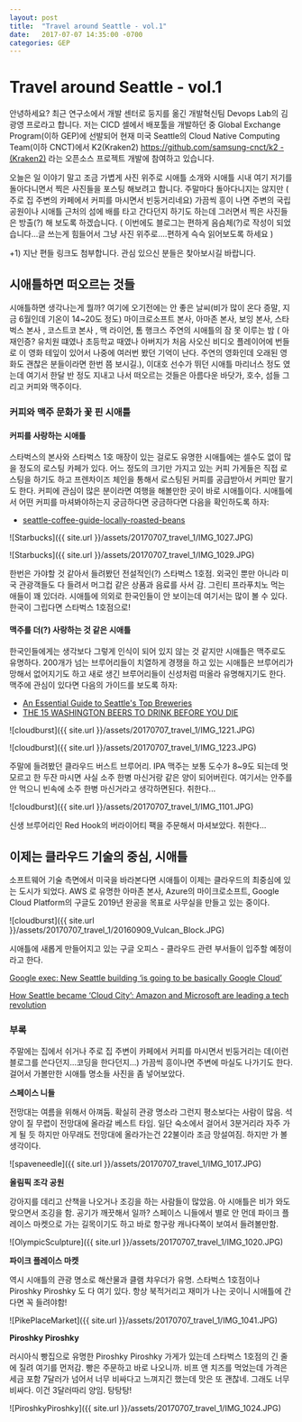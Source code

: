 ```yaml
---
layout: post
title:  "Travel around Seattle - vol.1"
date:   2017-07-07 14:35:00 -0700
categories: GEP
---
```


# Travel around Seattle - vol.1

 안녕하세요? 최근 연구소에서 개발 센터로 둥지를 옮긴 개발혁신팀 Devops Lab의 김광영 프로라고 합니다.  저는 CICD 셀에서 배포툴을 개발하던 중 Global Exchange Program(이하  GEP)에 선발되어 현재 미국 Seattle의 Cloud Native Computing Team(이하 CNCT)에서  K2(Kraken2) [https://github.com/samsung-cnct/k2 - (Kraken2)](https://github.com/samsung-cnct/k2) 라는 오픈소스 프로젝트 개발에 참여하고 있습니다.

 오늘은 일 이야기 말고 조금 가볍게 사진 위주로 시애틀 소개와 시애틀 시내 여기 저기를 돌아다니면서 찍은 사진들을 포스팅 해보려고 합니다. 주말마다 돌아다니지는 않지만 ( 주로 집 주변의 카페에서 커피를 마시면서 빈둥거리네요) 가끔씩 흥이 나면 주변의 국립공원이나 시애틀 근처의 섬에 배를 타고 간다던지 하기도 하는데 그러면서 찍은 사진들은 방출(?) 해 보도록 하겠습니다. ( 이번에도 블로그는 편하게 음슴체(?)로 작성이 되었습니다...글 쓰는게 힘들어서 그냥 사진 위주로....편하게 슥슥 읽어보도록 하세요 )


+1) 지난 편들 링크도 첨부합니다. 관심 있으신 분들은 찾아보시길 바랍니다.


## 시애틀하면 떠오르는 것들

시애틀하면 생각나는게 뭘까?  여기에 오기전에는 안 좋은 날씨(비가 많이 온다 증말, 지금 6월인데 기온이 14~20도 정도) 마이크로소프트 본사, 아마존 본사, 보잉 본사, 스타벅스 본사 , 코스트코 본사 , 맥 라이언, 톰 행크스 주연의 시애틀의 잠 못 이루는 밤 ( 아재인증? 유치원 떄였나 초등학교 때였나 아버지가 처음 사오신 비디오 플레이어에 번들로 이 영화 테잎이 있어서 나중에 여러번 봤던 기억이 난다.  주연의 영화인데 오래된 영화도 괜찮은 분들이라면 한번 쯤 보시길.), 이대호 선수가 뛰던 시애틀 마리너스 정도 였는데 여기서 한달 반 정도 지내고 나서 떠오르는 것들은 아름다운 바닷가, 호수, 섬들 그리고 커피와 맥주이다.

### 커피와 맥주 문화가 꽃 핀 시애틀

#### 커피를 사랑하는 시애틀

스타벅스의 본사와 스타벅스 1호 매장이 있는 걸로도 유명한 시애틀에는 셀수도 없이 많을 정도의 로스팅 카페가 있다.  어느 정도의 크기만 가지고 있는 커피 가게들은 직접 로스팅을 하기도 하고 프렌차이즈 체인을 통해서 로스팅된 커피를 공급받아서 커피만 팔기도 한다. 커피에 관심이 많은 분이라면 여행을 해볼만한 곳이 바로 시애틀이다. 시애틀에서 어떤 커피를 마셔봐야하는지 궁금하다면 궁금하다면 다음을 확인하도록 하자:
- [seattle-coffee-guide-locally-roasted-beans](http://www.seattlemag.com/article/seattle-coffee-guide-locally-roasted-beans)


![Starbucks]({{ site.url }}/assets/20170707_travel_1/IMG_1027.JPG)

![Starbucks]({{ site.url }}/assets/20170707_travel_1/IMG_1029.JPG)

한번은 가야할 것 같아서 들려봤던 전설적인(?) 스타벅스 1호점. 외국인 뿐만 아니라 미국 관광객들도 다 들려서 머그컵 같은 상품과 음료를 사서 감. 그린티 프라푸치노 먹는 애들이 꽤 있더라. 시애틀에 의외로 한국인들이 안 보이는데 여기서는 많이 볼 수 있다. 한국이 그립다면 스타벅스 1호점으로!

#### 맥주를 더(?) 사랑하는 것 같은 시애틀

한국인들에게는 생각보다 그렇게 인식이 되어 있지 않는 것 같지만 시애틀은 맥주로도 유명하다. 200개가 넘는 브루어리들이 치열하게 경쟁을 하고 있는 시애틀은 브루어리가 망해서 없어지기도 하고 새로 생긴 브루어리들이 신성처럼 떠올라 유명해지기도 한다. 맥주에 관심이 있다면 다음의 가이드를 보도록 하자:

- [An Essential Guide to Seattle's Top Breweries](https://seattle.eater.com/maps/best-seattle-breweries)
- [THE 15 WASHINGTON BEERS TO DRINK BEFORE YOU DIE](https://www.thrillist.com/drink/seattle/washington-s-15-best-beers-seattle-beer-bucket-list)

![cloudburst]({{ site.url }}/assets/20170707_travel_1/IMG_1221.JPG)

![cloudburst]({{ site.url }}/assets/20170707_travel_1/IMG_1223.JPG)

주말에 들려봤던 클라우드 버스트 브루어리. IPA 맥주는 보통 도수가 8~9도 되는데 멋 모르고 한 두잔 마시면 사실 소주 한병 마신거랑 같은 양이 되어버린다. 여기서는 안주를 안 먹으니 빈속에 소주 한병 마신거라고 생각하면된다. 취한다...

![cloudburst]({{ site.url }}/assets/20170707_travel_1/IMG_1101.JPG)

신생 브루어리인 Red Hook의 버라이어티 팩을 주문해서 마셔보았다. 취한다...

## 이제는 클라우드 기술의 중심, 시애틀

소프트웨어 기술 측면에서 미국을 바라본다면 시애틀이 이제는 클라우드의 최중심에 있는 도시가 되었다. AWS 로 유명한 아마존 본사, Azure의 마이크로소프트, Google Cloud Platform의 구글도 2019년 완공을 목표로 사무실을 만들고 있는 중이다.

![cloudburst]({{ site.url }}/assets/20170707_travel_1/20160909_Vulcan_Block.JPG)

시애틀에 새롭게 만들어지고 있는 구글 오피스 - 클라우드 관련 부서들이 입주할 예정이라고 한다.

[Google exec: New Seattle building ‘is going to be basically Google Cloud’](https://www.geekwire.com/2017/google-exec-new-seattle-building-going-basically-google-cloud/?utm_source=GeekWire+Newsletters&utm_campaign=7c8b1f6551-CLOUD_TECH_WEEKLY&utm_medium=email&utm_term=0_4e93fc7dfd-7c8b1f6551-234439645&mc_cid=7c8b1f6551&mc_eid=a214ddf0f3)

[How Seattle became ‘Cloud City’: Amazon and Microsoft are leading a tech revolution](http://www.seattletimes.com/business/technology/how-seattle-became-cloud-computing-city-amazon-microsoft-are-leading-tech-revolution/)

### 부록

 주말에는 집에서 쉬거나 주로 집 주변이 카페에서 커피를 마시면서 빈둥거리는 데(이런 블로그를 쓴다던지...코딩을 한다던지...) 가끔씩 흥이나면 주변에 마실도 나가기도 한다. 걸어서 가볼만한 시애틀 명소들 사진을 좀 넣어보았다.

**스페이스 니들**

전망대는 여름을 위해서 아껴둠. 확실히 관광 명소라 그런지 평소보다는 사람이 많음. 석양이 질 무렵이 전망대에 올라갈 베스트 타임. 일단 숙소에서 걸어서 3분거리라 자주 가게 될 듯 하지만 아무래도 전망대에 올라가는건 22불이라 조금 망설여짐. 하지만 가  볼 생각이다.

![spaveneedle]({{ site.url }}/assets/20170707_travel_1/IMG_1017.JPG)

**올림픽 조각 공원**

강아지를 데리고 산책을 나오거나 조깅을 하는 사람들이 많았음. 아 시애틀은 비가 와도 맞으면서 조깅을 함. 공기가 깨끗해서 일까? 스페이스 니들에서 별로 안 먼데 파이크 플레이스 마켓으로 가는 길목이기도 하고 바로 항구랑 캐나다쪽이 보여서 들려볼만함.

![OlympicSculpture]({{ site.url }}/assets/20170707_travel_1/IMG_1020.JPG)

**파이크 플레이스 마켓**

역시 시애틀의 관광 명소로 해산물과 클램 챠우더가 유명. 스타벅스 1호점이나 Piroshky Piroshky 도 다 여기 있다. 항상 북적거리고 재미가 나는 곳이니 시애틀에 간다면 꼭 들려야함!

![PikePlaceMarket]({{ site.url }}/assets/20170707_travel_1/IMG_1041.JPG)

**Piroshky Piroshky**

러시아식 빵집으로 유명한 Piroshky Piroshky 가게가 있는데 스타벅스 1호점의 긴 줄에 질려 여기를 먼저감. 빵은 주문하고 바로 나오니까. 비프 앤 치즈를 먹었는데 가격은 세금 포함 7달러가 넘어서 너무 비싸다고 느껴지긴 했는데 맛은 또 괜찮네. 그래도 너무 비싸다. 이건 3달러따리 양임. 탕탕탕!

![PiroshkyPiroshky]({{ site.url }}/assets/20170707_travel_1/IMG_1024.JPG)
